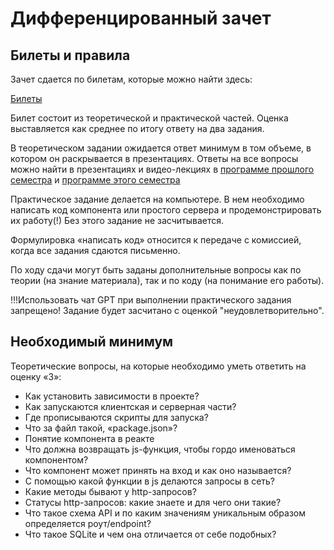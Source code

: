 # Дифференцированный зачет

## Билеты и правила 

Зачет сдается по билетам, которые можно найти здесь:

[Билеты](https://ci.nsu.ru/upload/iblock/d41/zu86dh2n5leu4gccelg703cog0gwrm8l/%D0%A0%D0%B0%D0%B7%D1%80%D0%B0%D0%B1%D0%BE%D1%82%D0%BA%D0%B0%20%D0%B2%D0%B5%D0%B1-%D0%BF%D1%80%D0%B8%D0%BB%D0%BE%D0%B6%D0%B5%D0%BD%D0%B8%D0%B9%20(107%D0%B0-%D0%B4,%202207%D1%81%D0%B0-%D1%81%D0%B3%20%D0%94%D0%97%20%D0%AD).pdf)

Билет состоит из теоретической и практической частей. 
Оценка выставляется как среднее по итогу ответу на два задания.

В теоретическом задании ожидается ответ минимум в том объеме, в котором он раскрывается в презентациях.
Ответы на все вопросы можно найти в презентациях и видео-лекциях в [программе прошлого семестра](../program-1-2024.md) и [программе этого семестра](../program-2-2024.)

Практическое задание делается на компьютере. 
В нем необходимо написать код компонента или простого сервера 
и продемонстрировать их работу(!)
Без этого задание не засчитывается.

Формулировка «написать код» относится к передаче с комиссией, 
когда все задания сдаются письменно.

По ходу сдачи могут быть заданы дополнительные вопросы
как по теории (на знание материала), так и по коду (на понимание его работы).

!!!Использовать чат GPT при выполнении практического задания запрещено! Задание будет засчитано с оценкой "неудовлетворительно". 

## Необходимый минимум 

Теоретические вопросы, на которые необходимо уметь ответить на оценку «3»:

* Как установить зависимости в проекте?
* Как запускаются клиентская и серверная части?
* Где прописываются скрипты для запуска?
* Что за файл такой, «package.json»?
* Понятие компонента в реакте
* Что должна возвращать js-функция, чтобы гордо именоваться компонентом?
* Что компонент может принять на вход и как оно называется?
* С помощью какой функции в js делаются запросы в сеть?
* Какие методы бывают у http-запросов?
* Статусы http-запросов: какие знаете и для чего они такие?
* Что такое схема API и по каким значениям уникальным образом определяется роут/endpoint?
* Что такое SQLite и чем она отличается от себе подобных?

  
